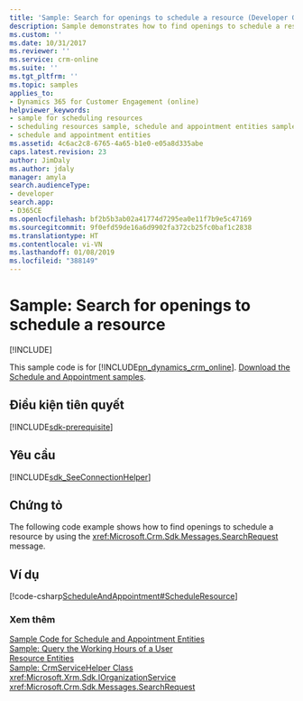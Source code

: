 ```yaml
---
title: 'Sample: Search for openings to schedule a resource (Developer Guide for Dynamics 365 for Customer Engagement) | MicrosoftDocs'
description: Sample demonstrates how to find openings to schedule a resource by using the SearchRequest message.
ms.custom: ''
ms.date: 10/31/2017
ms.reviewer: ''
ms.service: crm-online
ms.suite: ''
ms.tgt_pltfrm: ''
ms.topic: samples
applies_to:
- Dynamics 365 for Customer Engagement (online)
helpviewer_keywords:
- sample for scheduling resources
- scheduling resources sample, schedule and appointment entities samples
- schedule and appointment entities
ms.assetid: 4c6ac2c8-6765-4a65-b1e0-e05a8d335abe
caps.latest.revision: 23
author: JimDaly
ms.author: jdaly
manager: amyla
search.audienceType:
- developer
search.app:
- D365CE
ms.openlocfilehash: bf2b5b3ab02a41774d7295ea0e11f7b9e5c47169
ms.sourcegitcommit: 9f0efd59de16a6d9902fa372cb25fc0baf1c2838
ms.translationtype: HT
ms.contentlocale: vi-VN
ms.lasthandoff: 01/08/2019
ms.locfileid: "388149"
---
```

# <a name="sample-search-for-openings-to-schedule-a-resource"></a>Sample: Search for openings to schedule a resource

[!INCLUDE[](../includes/cc_applies_to_update_9_0_0.md)]

This sample code is for [!INCLUDE[pn_dynamics_crm_online](../includes/pn-dynamics-crm-online.md)]. [Download the Schedule and Appointment samples](https://code.msdn.microsoft.com/Schedule-and-Appointment-93ed80c0).  

## <a name="prerequisites"></a>Điều kiện tiên quyết
[!INCLUDE[sdk-prerequisite](../includes/sdk-prerequisite.md)]
  
## <a name="requirements"></a>Yêu cầu  
[!INCLUDE[sdk_SeeConnectionHelper](../includes/sdk-seeconnectionhelper.md)]
  
## <a name="demonstrates"></a>Chứng tỏ  
 The following code example shows how to find openings to schedule a resource by using the <xref:Microsoft.Crm.Sdk.Messages.SearchRequest> message.  
  
## <a name="example"></a>Ví dụ  
 [!code-csharp[ScheduleAndAppointment#ScheduleResource](../snippets/csharp/CRMV8/scheduleandappointment/cs/scheduleresource.cs#scheduleresource)]  
  
### <a name="see-also"></a>Xem thêm  
 [Sample Code for Schedule and Appointment Entities](sample-code-schedule-appointment-entities.md)   
 [Sample: Query the Working Hours of a User](sample-query-working-hours-user.md)   
 [Resource Entities](resource-entities.md)   
 [Sample: CrmServiceHelper Class](org-service/helper-code-serverconnection-class.md)   
<xref:Microsoft.Xrm.Sdk.IOrganizationService>   
 <xref:Microsoft.Crm.Sdk.Messages.SearchRequest>
